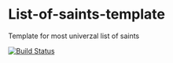 # List-of-saints-template
Template for most univerzal list of saints

[![Build Status](https://travis-ci.org/Edelstadt/List-of-saints-template.svg?branch=master)](https://travis-ci.org/Edelstadt/List-of-saints-template)
